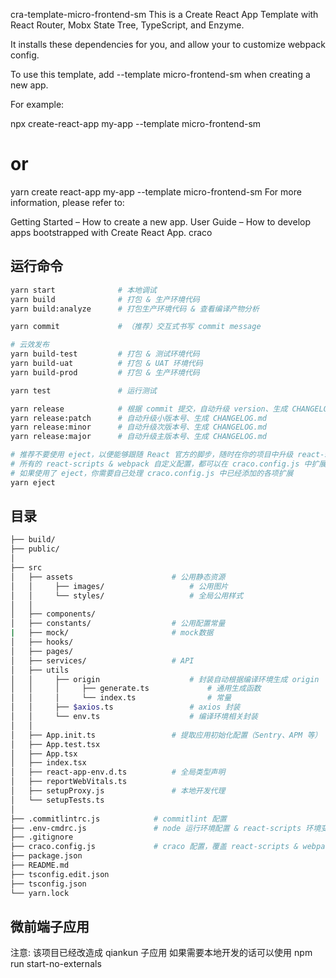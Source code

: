 cra-template-micro-frontend-sm
This is a Create React App Template with React Router, Mobx State Tree, TypeScript, and Enzyme.

It installs these dependencies for you, and allow your to customize webpack config.

To use this template, add --template micro-frontend-sm when creating a new app.

For example:

npx create-react-app my-app --template micro-frontend-sm

# or

yarn create react-app my-app --template micro-frontend-sm
For more information, please refer to:

Getting Started – How to create a new app.
User Guide – How to develop apps bootstrapped with Create React App.
craco

## 运行命令

```bash
yarn start              # 本地调试
yarn build              # 打包 & 生产环境代码
yarn build:analyze      # 打包生产环境代码 & 查看编译产物分析

yarn commit             # （推荐）交互式书写 commit message

# 云效发布
yarn build-test         # 打包 & 测试环境代码
yarn build-uat          # 打包 & UAT 环境代码
yarn build-prod         # 打包 & 生产环境代码

yarn test               # 运行测试

yarn release            # 根据 commit 提交，自动升级 version、生成 CHANGELOG.md
yarn release:patch      # 自动升级小版本号、生成 CHANGELOG.md
yarn release:minor      # 自动升级次版本号、生成 CHANGELOG.md
yarn release:major      # 自动升级主版本号、生成 CHANGELOG.md

# 推荐不要使用 eject，以便能够跟随 React 官方的脚步，随时在你的项目中升级 react-scripts
# 所有的 react-scripts & webpack 自定义配置，都可以在 craco.config.js 中扩展
# 如果使用了 eject，你需要自己处理 craco.config.js 中已经添加的各项扩展
yarn eject
```

## 目录

```bash
├── build/
├── public/
│
├── src
│   ├── assets                      # 公用静态资源
│   │     ├── images/                   # 公用图片
│   │     └── styles/                   # 全局公用样式
│   │
│   ├── components/
│   ├── constants/                  # 公用配置常量
|   ├── mock/                       # mock数据
│   ├── hooks/
│   ├── pages/
│   ├── services/                   # API
│   ├── utils
│   │     ├── origin                    # 封装自动根据编译环境生成 origin
│   │     │     ├── generate.ts             # 通用生成函数
│   │     │     └── index.ts                # 常量
│   │     ├── $axios.ts                 # axios 封装
│   │     └── env.ts                    # 编译环境相关封装
│   │
│   ├── App.init.ts                 # 提取应用初始化配置（Sentry、APM 等）
│   ├── App.test.tsx
│   ├── App.tsx
│   ├── index.tsx
│   ├── react-app-env.d.ts          # 全局类型声明
│   ├── reportWebVitals.ts
│   ├── setupProxy.js               # 本地开发代理
│   └── setupTests.ts
│
├── .commitlintrc.js            # commitlint 配置
├── .env-cmdrc.js               # node 运行环境配置 & react-scripts 环境变量配置
├── .gitignore
├── craco.config.js             # craco 配置，覆盖 react-scripts & webpack 配置
├── package.json
├── README.md
├── tsconfig.edit.json
├── tsconfig.json
└── yarn.lock
```

## 微前端子应用

注意: 该项目已经改造成 qiankun 子应用 如果需要本地开发的话可以使用 npm run start-no-externals
